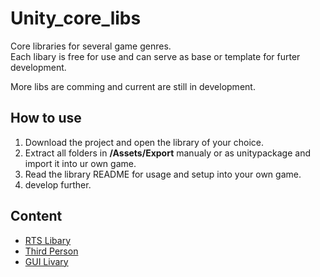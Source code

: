 # Unity_core_libs
Core libraries for several game genres.<br/>Each libary is free for use and can serve as base or template for furter development.

More libs are comming and current are still in development.

## How to use
1. Download the project and open the library of your choice.
2. Extract all folders in **/Assets/Export** manualy or as unitypackage and import it into ur own game.
3. Read the library README for usage and setup into your own game.
4. develop further.
## Content 
- [RTS Libary](RTS%20Libary)
- [Third Person](Third%20Person%20Libary)
- [GUI Livary](GUI%20Libary)
